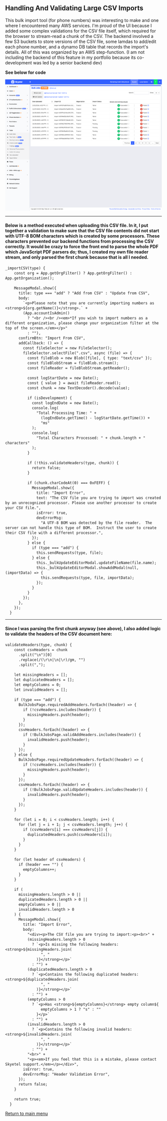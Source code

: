 ## Handling And Validating Large CSV Imports

This bulk import tool (for phone numbers) was interesting to make and one where I encountered many AWS services.  I'm proud of the UI because I added some complex validations for the CSV file itself, which required for the browser to stream-read a chunk of the CSV.  The backend involved a few S3 buckets to store versions of the CSV file, some lamdas to add/edit each phone number, and a dynamo DB table that records the import's details.  All of this was organized by an AWS step-function.  (I am not including the backend of this feature in my portfolio because its co-development was led by a senior backend dev)

**See below for code**

![Handling PDFs](/assets/bulkJobs.png)

---


#### Below is a method executed when uploading this CSV file.  In it, I put together a validation to make sure that the CSV file contents did not start with UTF-8 BOM characters which is created by some processors.  These characters prevented our backend functions from processing the CSV correctly.  It would be crazy to force the front end to parse the whole PDF which JavaScript PDF parsers do; thus, I created my own file reader stream, and only parsed the first chunk because that is all I needed.

```
_importCSV(type) {
    const org = App.getOrgFilter() ? App.getOrgFilter() : App.getOrganization();

    MessageModal.show({
      title: type === "add" ? "Add from CSV" : "Update from CSV",
      body:
        `<p>Please note that you are currently importing numbers as <strong>${org.getName()}</strong>.` +
        (App.accountIsAdmin()
          ? "<br /><br /><em>*If you wish to import numbers as a different organization, please change your organization filter at the top of the screen.</em></p>"
          : ""),
      confirmBtn: "Import From CSV",
      addCallback: () => {
        const fileSelector = new FileSelector();
        fileSelector.selectFile(".csv", async (file) => {
          const fileBlob = new Blob([file], { type: "text/csv" });
          const fileBlobStream = fileBlob.stream();
          const fileReader = fileBlobStream.getReader();

          const logStartDate = new Date();
          const { value } = await fileReader.read();
          const chunk = new TextDecoder().decode(value);

          if (isDevelopment) {
            const logEndDate = new Date();
            console.log(
              "Total Processing Time: " +
                (logEndDate.getTime() - logStartDate.getTime()) +
                "ms"
            );
            console.log(
              "Total Characters Processed: " + chunk.length + " characters"
            );
          }

          if (!this.validateHeaders(type, chunk)) {
            return false;
          }

          if (chunk.charCodeAt(0) === 0xFEFF) {
            MessageModal.show({
              title: "Import Error",
              text: "The CSV file you are trying to import was created by an unrecognized processor. Please use another processor to create your CSV file.",
              isError: true,
              devErrorMsg:
                "A UTF-8 BOM was detected by the file reader.  The server can not handle this type of BOM.  Instruct the user to create their CSV file with a different processor.",
            });
          } else {
            if (type === "add") {
              this.sendRequests(type, file);
            } else {
              this._bulkUpdateEditorModal.updateFileName(file.name);
              this._bulkUpdateEditorModal.showAddModal(null, (importData) => {
                this.sendRequests(type, file, importData);
              });
            }
          }
        });
      },
    });
  }
```

---

#### Since I was parsing the first chunk anyway (see above), I also added logic to validate the headers of the CSV document here:

```
validateHeaders(type, chunk) {
    const csvHeaders = chunk
      .split("\n")[0]
      .replace(/(\r\n|\n|\r)/gm, "")
      .split(",");

    let missingHeaders = [];
    let duplicatedHeaders = [];
    let emptyColumns = 0;
    let invalidHeaders = [];

    if (type === "add") {
      BulkJobsPage.requiredAddHeaders.forEach((header) => {
        if (!csvHeaders.includes(header)) {
          missingHeaders.push(header);
        }
      });
      csvHeaders.forEach((header) => {
        if (!BulkJobsPage.validAddHeaders.includes(header)) {
          invalidHeaders.push(header);
        }
      });
    } else {
      BulkJobsPage.requiredUpdateHeaders.forEach((header) => {
        if (!csvHeaders.includes(header)) {
          missingHeaders.push(header);
        }
      });
      csvHeaders.forEach((header) => {
        if (!BulkJobsPage.validUpdateHeaders.includes(header)) {
          invalidHeaders.push(header);
        }
      });
    }

    for (let i = 0; i < csvHeaders.length; i++) {
      for (let j = i + 1; j < csvHeaders.length; j++) {
        if (csvHeaders[i] === csvHeaders[j]) {
          duplicatedHeaders.push(csvHeaders[i]);
        }
      }
    }

    for (let header of csvHeaders) {
      if (header === "") {
        emptyColumns++;
      }
    }

    if (
      missingHeaders.length > 0 ||
      duplicatedHeaders.length > 0 ||
      emptyColumns > 0 ||
      invalidHeaders.length > 0
    ) {
      MessageModal.show({
        title: "Import Error",
        body:
          "<div><p>The CSV file you are trying to import:<p><br>" +
          (missingHeaders.length > 0
            ? `<p>Is missing the following headers: <strong>${missingHeaders.join(
                ", "
              )}</strong></p>`
            : "") +
          (duplicatedHeaders.length > 0
            ? `<p>Contains the following duplicated headers: <strong>${duplicatedHeaders.join(
                ", "
              )}</strong></p>`
            : "") +
          (emptyColumns > 0
            ? `<p>Has <strong>${emptyColumns}</strong> empty column${
                emptyColumns > 1 ? "s" : ""
              }</p>`
            : "") +
          (invalidHeaders.length > 0
            ? `<p>Contains the following invalid headers: <strong>${invalidHeaders.join(
                ", "
              )}</strong></p>`
            : "") +
          "<br>" +
          "<p><em>If you feel that this is a mistake, please contact Skyetel support.</em></p></div>",
        isError: true,
        devErrorMsg: "Header Validation Error",
      });
      return false;
    }

    return true;
  }
  ```

  [Return to main menu](../README.md)